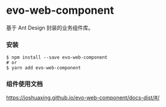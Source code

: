 
# evo-web-component
基于 Ant Design 封装的业务组件库。


### 安装
```
$ npm install --save evo-web-component
# or
$ yarn add evo-web-component
```

### 组件使用文档
https://joshuaxing.github.io/evo-web-component/docs-dist/#/